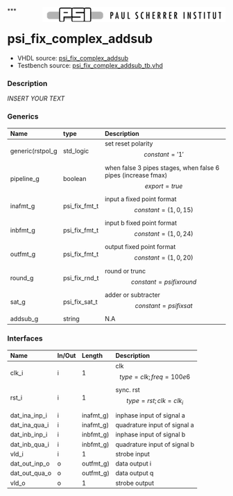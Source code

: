 <img align="right" src="../doc/psi_logo.png">
***

# psi_fix_complex_addsub
 - VHDL source: [psi_fix_complex_addsub](../hdl/psi_fix_complex_addsub.vhd)
 - Testbench source: [psi_fix_complex_addsub_tb.vhd](../testbench/psi_fix_complex_addsub_tb.vhd)

### Description
*INSERT YOUR TEXT*

### Generics
| Name             | type          | Description                                                                     |
|:-----------------|:--------------|:--------------------------------------------------------------------------------|
| generic(rstpol_g | std_logic     | set reset polarity $$ constant='1' $$                                           |
| pipeline_g       | boolean       | when false 3 pipes stages, when false 6 pipes (increase fmax) $$ export=true $$ |
| inafmt_g         | psi_fix_fmt_t | input a fixed point format $$ constant=(1,0,15) $$                              |
| inbfmt_g         | psi_fix_fmt_t | input b fixed point format $$ constant=(1,0,24) $$                              |
| outfmt_g         | psi_fix_fmt_t | output fixed point format $$ constant=(1,0,20) $$                               |
| round_g          | psi_fix_rnd_t | round or trunc $$ constant=psifixround $$                                       |
| sat_g            | psi_fix_sat_t | adder or subtracter $$ constant=psifixsat $$                                    |
| addsub_g         | string        | N.A                                                                             |

### Interfaces
| Name          | In/Out   | Length    | Description                         |
|:--------------|:---------|:----------|:------------------------------------|
| clk_i         | i        | 1         | clk $$ type=clk; freq=100e6 $$      |
| rst_i         | i        | 1         | sync. rst $$ type=rst; clk=clk_i $$ |
| dat_ina_inp_i | i        | inafmt_g) | inphase input of signal a           |
| dat_ina_qua_i | i        | inafmt_g) | quadrature input of signal a        |
| dat_inb_inp_i | i        | inbfmt_g) | inphase input of signal b           |
| dat_inb_qua_i | i        | inbfmt_g) | quadrature input of signal b        |
| vld_i         | i        | 1         | strobe input                        |
| dat_out_inp_o | o        | outfmt_g) | data output i                       |
| dat_out_qua_o | o        | outfmt_g) | data output q                       |
| vld_o         | o        | 1         | strobe output                       |